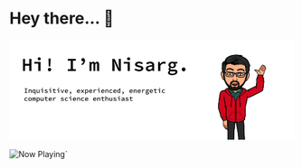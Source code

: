 # Hey there... 👋
<img src="https://raw.githubusercontent.com/nshah9856/nshah9856/master/hello.png" alt="Hello there!"/>


<img src="http://now-playing.nisarg-shah.com/" width="256" height="128" alt="Now Playing">`

<!--
**nshah9856/nshah9856** is a ✨ _special_ ✨ repository because its `README.md` (this file) appears on your GitHub profile.

Here are some ideas to get you started:

- 🔭 I’m currently working on ...
- 🌱 I’m currently learning ...
- 👯 I’m looking to collaborate on ...
- 🤔 I’m looking for help with ...
- 💬 Ask me about ...
- 📫 How to reach me: ...
- 😄 Pronouns: ...
- ⚡ Fun fact: ...
-->
